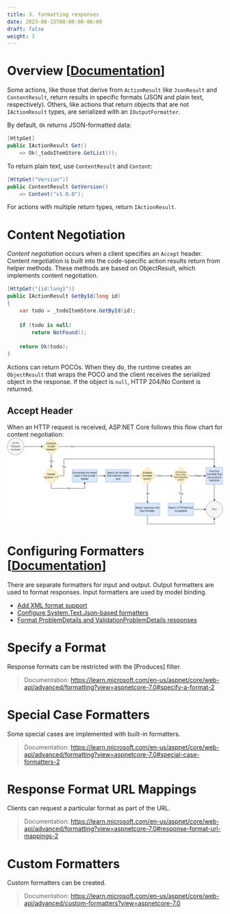 ```yaml
---
title: 3. formatting responses
date: 2023-08-15T00:00:00-06:00
draft: false
weight: 3
---
```


# Overview [[Documentation](https://learn.microsoft.com/en-us/aspnet/core/web-api/advanced/formatting?view=aspnetcore-7.0)]  

Some actions, like those that derive from `ActionResult` like `JsonResult` and `ContentResult`, return results in specific formats (JSON and plain text, respectively). Others, like actions that return objects that are not `IActionResult` types, are serialized with an `IOutputFormatter`. 

By default, `Ok` returns JSON-formatted data:
```cs
[HttpGet]
public IActionResult Get()
    => Ok(_todoItemStore.GetList());

```

To return plain text, use `ContentResult` and `Content`:
```cs
[HttpGet("Version")]
public ContentResult GetVersion()
    => Content("v1.0.0");
 ```

 For actions with multiple return types, return `IActionResult`.

 # Content Negotiation
 *Content negotiation* occurs when a client specifies an `Accept` header. Content negotiation is built into the code-specific action results return from helper methods. These methods are based on ObjectResult, which implements content negotiation.

```cs
[HttpGet("{id:long}")]
public IActionResult GetById(long id)
{
    var todo = _todoItemStore.GetById(id);
    
    if (todo is null)
        return NotFound();
    
    return Ok(todo);
}
```

Actions can return POCOs. When they do, the runtime creates an `ObjectResult` that wraps the POCO and the client receives the serialized object in the response. If the object is `null`, HTTP 204/No Content is returned.

## Accept Header
When an HTTP request is received, ASP.NET Core follows this flow chart for content negotiation:  
![A flow chart describing the content negotiation decision for ASP.NET Core](accept-header-flowchart.png)

# Configuring Formatters [[Documentation](https://learn.microsoft.com/en-us/aspnet/core/web-api/advanced/formatting?view=aspnetcore-7.0#configure-formatters-2)]  

There are separate formatters for input and output. Output formatters are used to format responses. Input formatters are used by model binding.

- [Add XML format support](https://learn.microsoft.com/en-us/aspnet/core/web-api/advanced/formatting?view=aspnetcore-7.0#add-xml-format-support-2)
- [Configure System.Text.Json-based formatters](https://learn.microsoft.com/en-us/aspnet/core/web-api/advanced/formatting?view=aspnetcore-7.0#configure-systemtextjson-based-formatters-2)
- [Format ProblemDetails and ValidationProblemDetails responses](https://learn.microsoft.com/en-us/aspnet/core/web-api/advanced/formatting?view=aspnetcore-7.0#format-problemdetails-and-validationproblemdetails-responses)

# Specify a Format
Response formats can be restricted with the [Produces] filter.
> Documentation: https://learn.microsoft.com/en-us/aspnet/core/web-api/advanced/formatting?view=aspnetcore-7.0#specify-a-format-2

# Special Case Formatters
Some special cases are implemented with built-in formatters.
> Documentation: https://learn.microsoft.com/en-us/aspnet/core/web-api/advanced/formatting?view=aspnetcore-7.0#special-case-formatters-2

# Response Format URL Mappings
Clients can request a particular format as part of the URL.
> Documentation: https://learn.microsoft.com/en-us/aspnet/core/web-api/advanced/formatting?view=aspnetcore-7.0#response-format-url-mappings-2

# Custom Formatters
Custom formatters can be created.
> Documentation: https://learn.microsoft.com/en-us/aspnet/core/web-api/advanced/custom-formatters?view=aspnetcore-7.0
